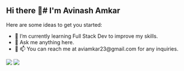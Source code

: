 ## Hi there 👋# I'm  Avinash Amkar



Here are some ideas to get you started:
<ul>
<li>🌱 I’m currently learning Full Stack Dev to improve my  skills.</li>
<li🤝 I’m available for freelance development tasks and side projects to make use of my free time and earn some extra income. Feel free to reach out if you need help with your project.</li>
<li>💬 Ask me anything here.</li>
<li>💬 📫 You can reach me at aviamkar23@gmail.com for any inquiries.</li>
</ul>

<img src="https://github-readme-stats.vercel.app/api?username=ambya97&amp;show_icons=true&amp&amp;theme=dark" style="max-width: 100%;">
<img src="https://github-readme-stats.vercel.app/api/top-langs/?username=ambya97&amp;size_weight=0.5&amp;count_weight=0.5" style="max-width: 100%; alt="Top Langs"">

